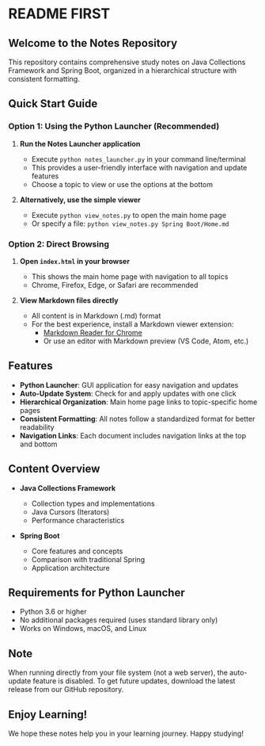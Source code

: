 # README FIRST

## Welcome to the Notes Repository

This repository contains comprehensive study notes on Java Collections Framework and Spring Boot, organized in a hierarchical structure with consistent formatting.

## Quick Start Guide

### Option 1: Using the Python Launcher (Recommended)

1. **Run the Notes Launcher application**
   - Execute `python notes_launcher.py` in your command line/terminal
   - This provides a user-friendly interface with navigation and update features
   - Choose a topic to view or use the options at the bottom

2. **Alternatively, use the simple viewer**
   - Execute `python view_notes.py` to open the main home page
   - Or specify a file: `python view_notes.py Spring Boot/Home.md`

### Option 2: Direct Browsing

1. **Open `index.html` in your browser**
   - This shows the main home page with navigation to all topics
   - Chrome, Firefox, Edge, or Safari are recommended

2. **View Markdown files directly**
   - All content is in Markdown (.md) format
   - For the best experience, install a Markdown viewer extension:
     - [Markdown Reader for Chrome](https://chromewebstore.google.com/detail/markdown-reader/medapdbncneneejhbgcjceippjlfkmkg)
     - Or use an editor with Markdown preview (VS Code, Atom, etc.)

## Features

- **Python Launcher**: GUI application for easy navigation and updates
- **Auto-Update System**: Check for and apply updates with one click
- **Hierarchical Organization**: Main home page links to topic-specific home pages
- **Consistent Formatting**: All notes follow a standardized format for better readability
- **Navigation Links**: Each document includes navigation links at the top and bottom

## Content Overview

- **Java Collections Framework**
  - Collection types and implementations
  - Java Cursors (Iterators)
  - Performance characteristics

- **Spring Boot**
  - Core features and concepts
  - Comparison with traditional Spring
  - Application architecture

## Requirements for Python Launcher

- Python 3.6 or higher
- No additional packages required (uses standard library only)
- Works on Windows, macOS, and Linux

## Note

When running directly from your file system (not a web server), the auto-update feature is disabled. To get future updates, download the latest release from our GitHub repository.

## Enjoy Learning!

We hope these notes help you in your learning journey. Happy studying! 